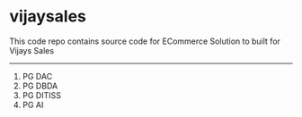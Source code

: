 # vijaysales
This code repo contains source code for ECommerce Solution to built for Vijays Sales

<hr/>
<ol>
  <li>PG DAC</li>
  <li>PG DBDA</li>
  <li>PG DITISS</li>
  <li>PG AI</li>
  
</ol>
